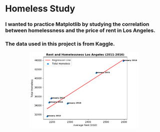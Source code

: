 # Homeless Study
### I wanted to practice Matplotlib by studying the correlation between homelessness and the price of rent in Los Angeles.
### The data used in this project is from Kaggle.

 <p align="center">
    <img src="Graphs\rent_and_homelessness_08_25_2020.png" width="350" title="Homelessness and Rent Relationship" alt="A Scatterplot showing a positive correlation between homelessness and rent in Los Angeles.">
 </p>
